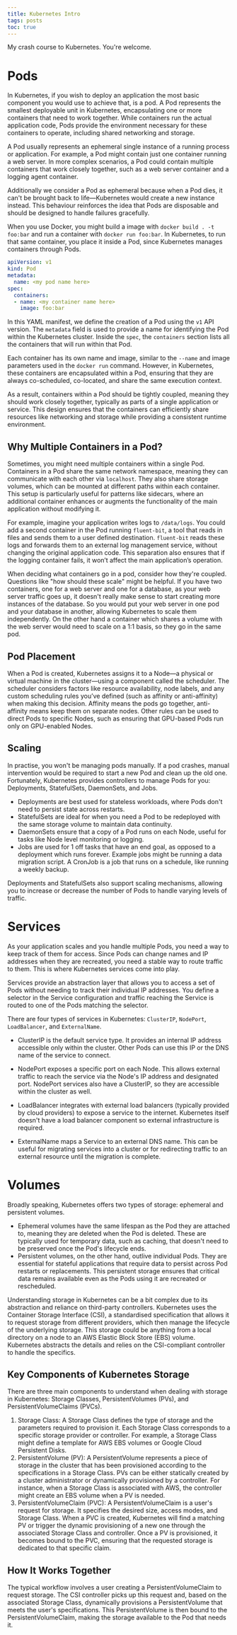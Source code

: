 ```yaml
---
title: Kubernetes Intro
tags: posts
toc: true
---
```


My crash course to Kubernetes.
You're welcome.

# Pods 
In Kubernetes, if you wish to deploy an application the most basic component you would use to achieve that, is a pod. A Pod represents the smallest deployable unit in Kubernetes, encapsulating one or more containers that need to work together. While containers run the actual application code, Pods provide the environment necessary for these containers to operate, including shared networking and storage.

A Pod usually represents an ephemeral single instance of a running process or application. For example, a Pod might contain just one container running a web server. In more complex scenarios, a Pod could contain multiple containers that work closely together, such as a web server container and a logging agent container. 

Additionally we consider a Pod as ephemeral because when a Pod dies, it can't be brought back to life—Kubernetes would create a new instance instead. This behaviour reinforces the idea that Pods are disposable and should be designed to handle failures gracefully.

When you use Docker, you might build a image with `docker build . -t foo:bar` and run a container with `docker run foo:bar`. In Kubernetes, to run that same container, you place it inside a Pod, since Kubernetes manages containers through Pods.

```yaml
apiVersion: v1
kind: Pod
metadata:
  name: <my pod name here> 
spec:
  containers:
  - name: <my container name here> 
    image: foo:bar
```

In this YAML manifest, we define the creation of a Pod using the `v1` API version. The `metadata` field is used to provide a name for identifying the Pod within the Kubernetes cluster. Inside the `spec`, the `containers` section lists all the containers that will run within that Pod.

Each container has its own name and image, similar to the `--name` and image parameters used in the `docker run` command. However, in Kubernetes, these containers are encapsulated within a Pod, ensuring that they are always co-scheduled, co-located, and share the same execution context.

As a result, containers within a Pod should be tightly coupled, meaning they should work closely together, typically as parts of a single application or service. This design ensures that the containers can efficiently share resources like networking and storage while providing a consistent runtime environment.

## Why Multiple Containers in a Pod?
Sometimes, you might need multiple containers within a single Pod. Containers in a Pod share the same network namespace, meaning they can communicate with each other via `localhost`. They also share storage volumes, which can be mounted at different paths within each container. This setup is particularly useful for patterns like sidecars, where an additional container enhances or augments the functionality of the main application without modifying it.

For example, imagine your application writes logs to `/data/logs`. You could add a second container in the Pod running `fluent-bit`, a tool that reads in files and sends them to a user defined destination. `fluent-bit` reads these logs and forwards them to an external log management service, without changing the original application code. This separation also ensures that if the logging container fails, it won’t affect the main application’s operation.

When deciding what containers go in a pod, consider how they're coupled. Questions like "how should these scale" might be helpful. If you have two containers, one for a web server and one for a database, as your web server traffic goes up, it doesn't really make sense to start creating more instances of the database. So you would put your web server in one pod and your database in another, allowing Kubernetes to scale them independently. On the other hand a container which shares a volume with the web server would need to scale on a 1:1 basis, so they go in the same pod.

## Pod Placement
When a Pod is created, Kubernetes assigns it to a Node—a physical or virtual machine in the cluster—using a component called the scheduler. The scheduler considers factors like resource availability, node labels, and any custom scheduling rules you’ve defined (such as affinity or anti-affinity) when making this decision. Affinity means the pods go together, anti-affinity means keep them on separate nodes. Other rules can be used to direct Pods to specific Nodes, such as ensuring that GPU-based Pods run only on GPU-enabled Nodes.

## Scaling
In practise,  you won't be managing pods manually. If a pod crashes, manual intervention would be required to start a new Pod and clean up the old one. Fortunately, Kubernetes provides controllers to manage Pods for you: Deployments, StatefulSets, DaemonSets, and Jobs.
- Deployments are best used for stateless workloads, where Pods don't need to persist state across restarts. 
- StatefulSets are ideal for when you need a Pod to be redeployed with the same storage volume to maintain data continuity.
- DaemonSets ensure that a copy of a Pod runs on each Node, useful for tasks like Node level monitoring or logging.
- Jobs are used for 1 off tasks that have an end goal, as opposed to a deployment which runs forever. Example jobs might be running a data migration script. A CronJob is a job that runs on a schedule, like running a weekly backup.

Deployments and StatefulSets also support scaling mechanisms, allowing you to increase or decrease the number of Pods to handle varying levels of traffic.

# Services
As your application scales and you handle multiple Pods, you need a way to keep track of them for access. Since Pods can change names and IP addresses when they are recreated, you need a stable way to route traffic to them. This is where Kubernetes services come into play.

Services provide an abstraction layer that allows you to access a set of Pods without needing to track their individual IP addresses. You define a selector in the Service configuration and traffic reaching the Service is routed to one of the Pods matching the selector.

There are four types of services in Kubernetes: `ClusterIP`, `NodePort`, `LoadBalancer`, and `ExternalName`.

- ClusterIP is the default service type. It provides an internal IP address accessible only within the cluster. Other Pods can use this IP or the DNS name of the service to connect.

- NodePort exposes a specific port on each Node. This allows external traffic to reach the service via the Node's IP address and designated port. NodePort services also have a ClusterIP, so they are accessible within the cluster as well.

- LoadBalancer integrates with external load balancers (typically provided by cloud providers) to expose a service to the internet. Kubernetes itself doesn't have a load balancer component so external infrastructure is required.

- ExternalName maps a Service to an external DNS name. This can be useful for migrating services into a cluster or for redirecting traffic to an external resource until the migration is complete.

# Volumes
Broadly speaking, Kubernetes offers two types of storage: ephemeral and persistent volumes.
- Ephemeral volumes have the same lifespan as the Pod they are attached to, meaning they are deleted when the Pod is deleted. These are typically used for temporary data, such as caching, that doesn't need to be preserved once the Pod's lifecycle ends.
- Persistent volumes, on the other hand, outlive individual Pods. They are essential for stateful applications that require data to persist across Pod restarts or replacements. This persistent storage ensures that critical data remains available even as the Pods using it are recreated or rescheduled.

Understanding storage in Kubernetes can be a bit complex due to its abstraction and reliance on third-party controllers. Kubernetes uses the Container Storage Interface (CSI), a standardised specification that allows it to request storage from different providers, which then manage the lifecycle of the underlying storage. This storage could be anything from a local directory on a node to an AWS Elastic Block Store (EBS) volume. Kubernetes abstracts the details and relies on the CSI-compliant controller to handle the specifics.

## Key Components of Kubernetes Storage

There are three main components to understand when dealing with storage in Kubernetes: Storage Classes, PersistentVolumes (PVs), and PersistentVolumeClaims (PVCs).
1. Storage Class: A Storage Class defines the type of storage and the parameters required to provision it. Each Storage Class corresponds to a specific storage provider or controller. For example, a Storage Class might define a template for AWS EBS volumes or Google Cloud Persistent Disks.
2. PersistentVolume (PV): A PersistentVolume represents a piece of storage in the cluster that has been provisioned according to the specifications in a Storage Class. PVs can be either statically created by a cluster administrator or dynamically provisioned by a controller. For instance, when a Storage Class is associated with AWS, the controller might create an EBS volume when a PV is needed.
3. PersistentVolumeClaim (PVC): A PersistentVolumeClaim is a user's request for storage. It specifies the desired size, access modes, and Storage Class. When a PVC is created, Kubernetes will find a matching PV or trigger the dynamic provisioning of a new one through the associated Storage Class and controller. Once a PV is provisioned, it becomes bound to the PVC, ensuring that the requested storage is dedicated to that specific claim.

## How It Works Together
The typical workflow involves a user creating a PersistentVolumeClaim to request storage. The CSI controller picks up this request and, based on the associated Storage Class, dynamically provisions a PersistentVolume that meets the user's specifications. This PersistentVolume is then bound to the PersistentVolumeClaim, making the storage available to the Pod that needs it.